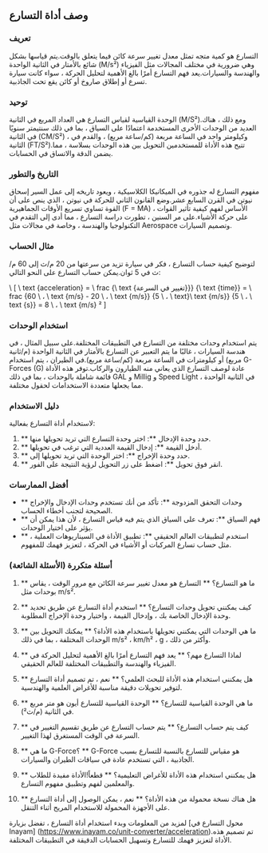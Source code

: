 ## وصف أداة التسارع

### تعريف
التسارع هو كمية متجه تمثل معدل تغيير سرعة كائن فيما يتعلق بالوقت.يتم قياسها بشكل شائع بالأمتار في الثانية الواحدة (M/s²) وهي ضرورية في مختلف المجالات مثل الفيزياء والهندسة والسيارات.يعد فهم التسارع أمرًا بالغ الأهمية لتحليل الحركة ، سواء كانت سيارة تسرع أو إطلاق صاروخ أو كائن يقع تحت الجاذبية.

### توحيد
الوحدة القياسية لقياس التسارع هي العداد المربع في الثانية (M/S²).ومع ذلك ، هناك العديد من الوحدات الأخرى المستخدمة اعتمادًا على السياق ، بما في ذلك سنتيمتر سنويًا في الثانية (CM/S²) ، وكيلومتر واحد في الساعة مربعة (كم/ساعة مربع) ، والقدم في الثانية (FT/S²).تتيح هذه الأداة للمستخدمين التحويل بين هذه الوحدات بسلاسة ، مما يضمن الدقة والاتساق في الحسابات.

### التاريخ والتطور
مفهوم التسارع له جذوره في الميكانيكا الكلاسيكية ، ويعود تاريخه إلى عمل السير إسحاق نيوتن في القرن السابع عشر.وضع القانون الثاني للحركة في نيوتن ، الذي ينص على أن القوة تساوي تسريع الأوقات الجماهيرية (F = MA) ، الأساس لفهم كيفية تأثير القوات على حركة الأشياء.على مر السنين ، تطورت دراسة التسارع ، مما أدى إلى التقدم في التكنولوجيا والهندسة ، وخاصة في مجالات مثل Aerospace وتصميم السيارات.

### مثال الحساب
لتوضيح كيفية حساب التسارع ، فكر في سيارة تزيد من سرعتها من 20 م/ث إلى 60 م/ث في 5 ثوان.يمكن حساب التسارع على النحو التالي:

\ [
\ text {acceleration} = \ frac {\ text {تغيير في السرعة}}} {\ text {time}} = \ frac {60 \ ، \ text {m/s} - 20 \ ، \ text {m/s}} {5 \ ، \ text}\ text {m/s}} {5 \ ، \ text {s}} = 8 \ ، \ text {m/s} ²
\]

### استخدام الوحدات
يتم استخدام وحدات مختلفة من التسارع في التطبيقات المختلفة.على سبيل المثال ، في هندسة السيارات ، غالبًا ما يتم التعبير عن التسارع بالأمتار في الثانية الواحدة (م/ثانية مربع) أو كيلومترات في الساعة مربعة (كم/ساعة مربع).في الطيران ، يتم استخدام G-Forces (G) عادة لوصف التسارع الذي يعاني منه الطيارون والركاب.توفر هذه الأداة قائمة شاملة بالوحدات ، بما في ذلك GAL و Millig و Speed ​​Light في الثانية الواحدة ، مما يجعلها متعددة الاستخدامات لحقول مختلفة.

### دليل الاستخدام
لاستخدام أداة التسارع بفعالية:
1. ** حدد وحدة الإدخال **: اختر وحدة التسارع التي تريد تحويلها منها.
2. ** أدخل القيمة **: إدخال القيمة العددية التي ترغب في تحويلها.
3. ** حدد وحدة الإخراج **: اختر الوحدة التي تريد تحويلها إلى.
4. ** انقر فوق تحويل **: اضغط على زر التحويل لرؤية النتيجة على الفور.

### أفضل الممارسات
- ** وحدات التحقق المزدوجة **: تأكد من أنك تستخدم وحدات الإدخال والإخراج الصحيحة لتجنب أخطاء الحساب.
- ** فهم السياق **: تعرف على السياق الذي يتم فيه قياس التسارع ، لأن هذا يمكن أن يؤثر على اختيار الوحدات.
- ** استخدم لتطبيقات العالم الحقيقي **: تطبيق الأداة في السيناريوهات العملية ، مثل حساب تسارع المركبات أو الأشياء في الحركة ، لتعزيز فهمك للمفهوم.

### أسئلة متكررة (الأسئلة الشائعة)

1. ** ما هو التسارع؟ **
التسارع هو معدل تغيير سرعة الكائن مع مرور الوقت ، يقاس بوحدات مثل m/s².

2. ** كيف يمكنني تحويل وحدات التسارع؟ **
استخدم أداة التسارع عن طريق تحديد وحدة الإدخال الخاصة بك ، وإدخال القيمة ، واختيار وحدة الإخراج المطلوبة.

3. ** ما هي الوحدات التي يمكنني تحويلها باستخدام هذه الأداة؟ **
يمكنك التحويل بين الوحدات المختلفة ، بما في ذلك m/s² ، km/h² ، g ، وأكثر من ذلك.

4. ** لماذا التسارع مهم؟ **
يعد فهم التسارع أمرًا بالغ الأهمية لتحليل الحركة في الفيزياء والهندسة والتطبيقات المختلفة للعالم الحقيقي.

5. ** هل يمكنني استخدام هذه الأداة للبحث العلمي؟ **
نعم ، تم تصميم أداة التسارع لتوفير تحويلات دقيقة مناسبة للأغراض العلمية والهندسية.

6. ** ما هي الوحدة القياسية للتسارع؟ **
الوحدة القياسية للتسارع أيون هو متر مربع في الثانية (م/ث²).

7. ** كيف يتم حساب التسارع؟ **
يتم حساب التسارع عن طريق تقسيم التغيير في السرعة في الوقت المستغرق لهذا التغيير.

8. ** ما هي G-Force؟ **
G-Force هو مقياس للتسارع بالنسبة للتسارع بسبب الجاذبية ، التي تستخدم عادة في سياقات الطيران والسيارات.

9. ** هل يمكنني استخدام هذه الأداة للأغراض التعليمية؟ **
قطعاً!الأداة مفيدة للطلاب والمعلمين لفهم وتطبيق مفهوم التسارع.

10. ** هل هناك نسخة محمولة من هذه الأداة؟ **
نعم ، يمكن الوصول إلى أداة التسارع على الأجهزة المحمولة للاستخدام المريح أثناء التنقل.

لمزيد من المعلومات وبدء استخدام أداة التسارع ، تفضل بزيارة [محول التسارع في Inayam] (https://www.inayam.co/unit-converter/acceleration).تم تصميم هذه الأداة لتعزيز فهمك للتسارع وتسهيل الحسابات الدقيقة في التطبيقات المختلفة.
